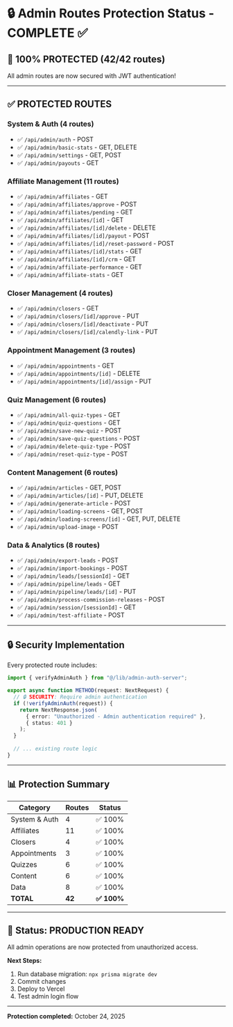 # 🔒 Admin Routes Protection Status - COMPLETE ✅

## 🎉 100% PROTECTED (42/42 routes)

All admin routes are now secured with JWT authentication!

---

## ✅ PROTECTED ROUTES

### System & Auth (4 routes)
- ✅ `/api/admin/auth` - POST
- ✅ `/api/admin/basic-stats` - GET, DELETE
- ✅ `/api/admin/settings` - GET, POST
- ✅ `/api/admin/payouts` - GET

### Affiliate Management (11 routes)
- ✅ `/api/admin/affiliates` - GET
- ✅ `/api/admin/affiliates/approve` - POST
- ✅ `/api/admin/affiliates/pending` - GET
- ✅ `/api/admin/affiliates/[id]` - GET
- ✅ `/api/admin/affiliates/[id]/delete` - DELETE
- ✅ `/api/admin/affiliates/[id]/payout` - POST
- ✅ `/api/admin/affiliates/[id]/reset-password` - POST
- ✅ `/api/admin/affiliates/[id]/stats` - GET
- ✅ `/api/admin/affiliates/[id]/crm` - GET
- ✅ `/api/admin/affiliate-performance` - GET
- ✅ `/api/admin/affiliate-stats` - GET

### Closer Management (4 routes)
- ✅ `/api/admin/closers` - GET
- ✅ `/api/admin/closers/[id]/approve` - PUT
- ✅ `/api/admin/closers/[id]/deactivate` - PUT
- ✅ `/api/admin/closers/[id]/calendly-link` - PUT

### Appointment Management (3 routes)
- ✅ `/api/admin/appointments` - GET
- ✅ `/api/admin/appointments/[id]` - DELETE
- ✅ `/api/admin/appointments/[id]/assign` - PUT

### Quiz Management (6 routes)
- ✅ `/api/admin/all-quiz-types` - GET
- ✅ `/api/admin/quiz-questions` - GET
- ✅ `/api/admin/save-new-quiz` - POST
- ✅ `/api/admin/save-quiz-questions` - POST
- ✅ `/api/admin/delete-quiz-type` - POST
- ✅ `/api/admin/reset-quiz-type` - POST

### Content Management (6 routes)
- ✅ `/api/admin/articles` - GET, POST
- ✅ `/api/admin/articles/[id]` - PUT, DELETE
- ✅ `/api/admin/generate-article` - POST
- ✅ `/api/admin/loading-screens` - GET, POST
- ✅ `/api/admin/loading-screens/[id]` - GET, PUT, DELETE
- ✅ `/api/admin/upload-image` - POST

### Data & Analytics (8 routes)
- ✅ `/api/admin/export-leads` - POST
- ✅ `/api/admin/import-bookings` - POST
- ✅ `/api/admin/leads/[sessionId]` - GET
- ✅ `/api/admin/pipeline/leads` - GET
- ✅ `/api/admin/pipeline/leads/[id]` - PUT
- ✅ `/api/admin/process-commission-releases` - POST
- ✅ `/api/admin/session/[sessionId]` - GET
- ✅ `/api/admin/test-affiliate` - POST

---

## 🔒 Security Implementation

Every protected route includes:

```typescript
import { verifyAdminAuth } from "@/lib/admin-auth-server";

export async function METHOD(request: NextRequest) {
  // 🔒 SECURITY: Require admin authentication
  if (!verifyAdminAuth(request)) {
    return NextResponse.json(
      { error: "Unauthorized - Admin authentication required" },
      { status: 401 }
    );
  }
  
  // ... existing route logic
}
```

---

## 📊 Protection Summary

| Category | Routes | Status |
|----------|--------|--------|
| System & Auth | 4 | ✅ 100% |
| Affiliates | 11 | ✅ 100% |
| Closers | 4 | ✅ 100% |
| Appointments | 3 | ✅ 100% |
| Quizzes | 6 | ✅ 100% |
| Content | 6 | ✅ 100% |
| Data | 8 | ✅ 100% |
| **TOTAL** | **42** | **✅ 100%** |

---

## 🎯 Status: PRODUCTION READY

All admin operations are now protected from unauthorized access.

**Next Steps:**
1. Run database migration: `npx prisma migrate dev`
2. Commit changes
3. Deploy to Vercel
4. Test admin login flow

---

**Protection completed:** October 24, 2025

